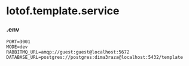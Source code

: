 # lotof.template.service

### .env
```
PORT=3001
MODE=dev
RABBITMQ_URL=amqp://guest:guest@localhost:5672
DATABASE_URL=postgres://postgres:dima3raza@localhost:5432/template
```